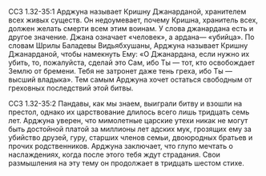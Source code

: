 ССЗ 1.32-35:1	Арджуна называет Кришну Джанарданой, хранителем всех живых существ. Он недоумевает, почему Кришна, хранитель всех, должен желать смерти всем этим воинам. У слова джанардана есть и другое значение. Джана означает «человек», а ардана— «убийца». По словам Шрилы Баладевы Видьябхушаны, Арджуна называет Кришну Джанарданой, чтобы намекнуть Ему: «О Джанардана, если нужно их убить, то, пожалуйста, сделай это Сам, ибо Ты — тот, кто освобождает Землю от бремени. Тебя не затронет даже тень греха, ибо Ты — высший владыка». Тем самым Арджуна хочет остаться свободным от греховных последствий этой битвы.

ССЗ 1.32-35:2	Пандавы, как мы знаем, выиграли битву и взошли на престол, однако их царствование длилось всего лишь тридцать семь лет. Арджуна уверен, что мимолетные царские утехи никак не могут быть достойной платой за миллионы лет адских мук, грозящих ему за убийство друзей, гуру, старших членов семьи, двоюродных братьев и прочих родственников. Арджуна заключает, что глупо мечтать о наслаждениях, когда после этого тебя ждут страдания. Свои размышления на эту тему он продолжает в тридцать шестом стихе.